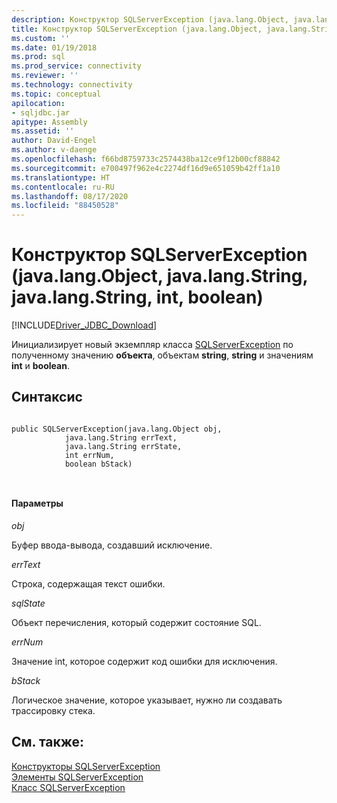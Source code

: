 ```yaml
---
description: Конструктор SQLServerException (java.lang.Object, java.lang.String, java.lang.String, int, boolean)
title: Конструктор SQLServerException (java.lang.Object, java.lang.String, java.lang.String, int, boolean) | Документация Майкрософт
ms.custom: ''
ms.date: 01/19/2018
ms.prod: sql
ms.prod_service: connectivity
ms.reviewer: ''
ms.technology: connectivity
ms.topic: conceptual
apilocation:
- sqljdbc.jar
apitype: Assembly
ms.assetid: ''
author: David-Engel
ms.author: v-daenge
ms.openlocfilehash: f66bd8759733c2574438ba12ce9f12b00cf88842
ms.sourcegitcommit: e700497f962e4c2274df16d9e651059b42ff1a10
ms.translationtype: HT
ms.contentlocale: ru-RU
ms.lasthandoff: 08/17/2020
ms.locfileid: "88450528"
---
```

# <a name="sqlserverexception-constructor-javalangobject-javalangstring-javalangstring-int-boolean"></a>Конструктор SQLServerException (java.lang.Object, java.lang.String, java.lang.String, int, boolean)
[!INCLUDE[Driver_JDBC_Download](../../../includes/driver_jdbc_download.md)]

  Инициализирует новый экземпляр класса [SQLServerException](../../../connect/jdbc/reference/sqlserverexception-class.md) по полученному значению **объекта**, объектам **string**, **string** и значениям **int** и **boolean**.

## <a name="syntax"></a>Синтаксис  
  
```  

public SQLServerException(java.lang.Object obj,
            java.lang.String errText,
            java.lang.String errState,
            int errNum,
            boolean bStack)

            
```  
  
#### <a name="parameters"></a>Параметры  
 *obj*  
  
 Буфер ввода-вывода, создавший исключение.

 *errText*  
  
 Строка, содержащая текст ошибки.
  
 *sqlState*  
  
 Объект перечисления, который содержит состояние SQL.
 
 *errNum*  
  
 Значение int, которое содержит код ошибки для исключения.
 
 *bStack*  
  
 Логическое значение, которое указывает, нужно ли создавать трассировку стека.
  
## <a name="see-also"></a>См. также:  
 [Конструкторы SQLServerException](../../../connect/jdbc/reference/sqlserverexception-constructors.md)   
 [Элементы SQLServerException](../../../connect/jdbc/reference/sqlserverexception-members.md)   
 [Класс SQLServerException](../../../connect/jdbc/reference/sqlserverexception-class.md)  
  
  
